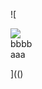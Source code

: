 ![

<img src="../../../../../../../img/onload/../../r89shi/r89shi.github.io/blob/master/teste.js">


<div id="${1+1}">bbbb</div>
<span value="javascript:document.getElementById('user-content-meu').src='123';">aaa</span>

](()
